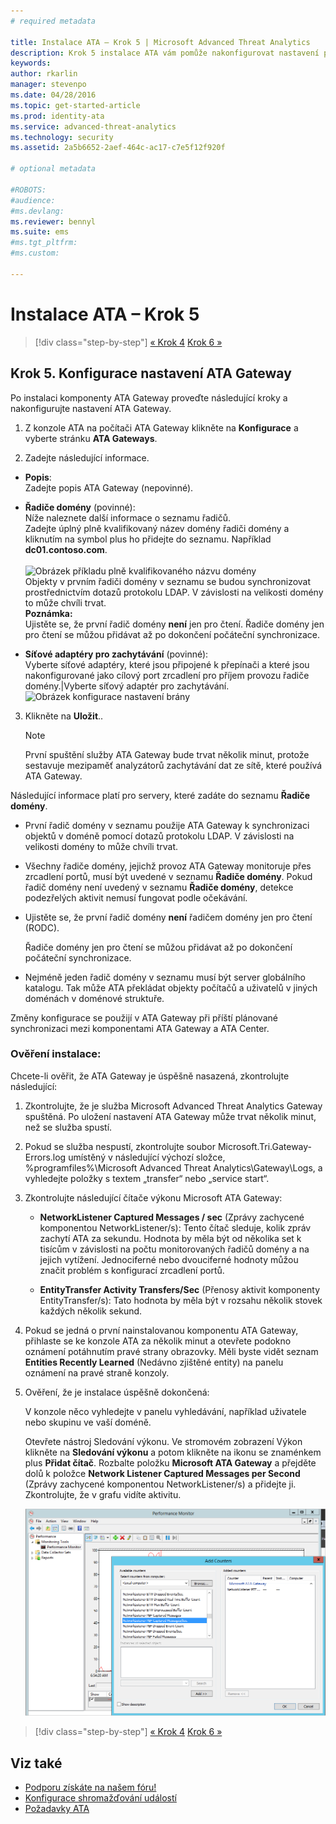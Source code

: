 ```yaml
---
# required metadata

title: Instalace ATA – Krok 5 | Microsoft Advanced Threat Analytics
description: Krok 5 instalace ATA vám pomůže nakonfigurovat nastavení pro komponentu ATA Gateway.
keywords:
author: rkarlin
manager: stevenpo
ms.date: 04/28/2016
ms.topic: get-started-article
ms.prod: identity-ata
ms.service: advanced-threat-analytics
ms.technology: security
ms.assetid: 2a5b6652-2aef-464c-ac17-c7e5f12f920f

# optional metadata

#ROBOTS:
#audience:
#ms.devlang:
ms.reviewer: bennyl
ms.suite: ems
#ms.tgt_pltfrm:
#ms.custom:

---
```


# Instalace ATA – Krok 5

>[!div class="step-by-step"]
[« Krok 4](install-ata-step4.md)
[Krok 6 »](install-ata-step6.md)


## Krok 5. Konfigurace nastavení ATA Gateway
Po instalaci komponenty ATA Gateway proveďte následující kroky a nakonfigurujte nastavení ATA Gateway.

1.  Z konzole ATA na počítači ATA Gateway klikněte na **Konfigurace** a vyberte stránku **ATA Gateways**.

2.  Zadejte následující informace.



  - **Popis**: <br>Zadejte popis ATA Gateway (nepovinné).
  - **Řadiče domény** (povinné): <br>Níže naleznete další informace o seznamu řadičů.<br>Zadejte úplný plně kvalifikovaný název domény řadiči domény a kliknutím na symbol plus ho přidejte do seznamu. Například **dc01.contoso.com**.<br /><br />![Obrázek příkladu plně kvalifikovaného názvu domény](media/ATAGWDomainController.png)<br>Objekty v prvním řadiči domény v seznamu se budou synchronizovat prostřednictvím dotazů protokolu LDAP. V závislosti na velikosti domény to může chvíli trvat.<br>
  **Poznámka:** <br>Ujistěte se, že první řadič domény **není** jen pro čtení. Řadiče domény jen pro čtení se můžou přidávat až po dokončení počáteční synchronizace.<br>


 - **Síťové adaptéry pro zachytávání** (povinné):<br>Vyberte síťové adaptéry, které jsou připojené k přepínači a které jsou nakonfigurované jako cílový port zrcadlení pro příjem provozu řadiče domény.|Vyberte síťový adaptér pro zachytávání.
    ![Obrázek konfigurace nastavení brány](media/ATA-Config-GW-Settings.jpg)

3.  Klikněte na **Uložit**..

    > [!NOTE]
    > První spuštění služby ATA Gateway bude trvat několik minut, protože sestavuje mezipaměť analyzátorů zachytávání dat ze sítě, které používá ATA Gateway.

Následující informace platí pro servery, které zadáte do seznamu **Řadiče domény**.

-   První řadič domény v seznamu použije ATA Gateway k synchronizaci objektů v doméně pomocí dotazů protokolu LDAP. V závislosti na velikosti domény to může chvíli trvat.

-   Všechny řadiče domény, jejichž provoz ATA Gateway monitoruje přes zrcadlení portů, musí být uvedené v seznamu **Řadiče domény**. Pokud řadič domény není uvedený v seznamu **Řadiče domény**, detekce podezřelých aktivit nemusí fungovat podle očekávání.

-   Ujistěte se, že první řadič domény **není** řadičem domény jen pro čtení (RODC).

    Řadiče domény jen pro čtení se můžou přidávat až po dokončení počáteční synchronizace.

-   Nejméně jeden řadič domény v seznamu musí být server globálního katalogu. Tak může ATA překládat objekty počítačů a uživatelů v jiných doménách v doménové struktuře.

Změny konfigurace se použijí v ATA Gateway při příští plánované synchronizaci mezi komponentami ATA Gateway a ATA Center.

### Ověření instalace:
Chcete-li ověřit, že ATA Gateway je úspěšně nasazená, zkontrolujte následující:

1.  Zkontrolujte, že je služba Microsoft Advanced Threat Analytics Gateway spuštěná. Po uložení nastavení ATA Gateway může trvat několik minut, než se služba spustí.

2.  Pokud se služba nespustí, zkontrolujte soubor Microsoft.Tri.Gateway-Errors.log umístěný v následující výchozí složce, %programfiles%\Microsoft Advanced Threat Analytics\Gateway\Logs, a vyhledejte položky s textem „transfer“ nebo „service start“.

3.  Zkontrolujte následující čítače výkonu Microsoft ATA Gateway:

    -   **NetworkListener Captured Messages / sec** (Zprávy zachycené komponentou NetworkListener/s): Tento čítač sleduje, kolik zpráv zachytí ATA za sekundu. Hodnota by měla být od několika set k tisícům v závislosti na počtu monitorovaných řadičů domény a na jejich vytížení. Jednociferné nebo dvouciferné hodnoty můžou značit problém s konfigurací zrcadlení portů.

    -   **EntityTransfer Activity Transfers/Sec** (Přenosy aktivit komponenty EntityTransfer/s): Tato hodnota by měla být v rozsahu několik stovek každých několik sekund.

4.  Pokud se jedná o první nainstalovanou komponentu ATA Gateway, přihlaste se ke konzole ATA za několik minut a otevřete podokno oznámení potáhnutím pravé strany obrazovky. Měli byste vidět seznam **Entities Recently Learned** (Nedávno zjištěné entity) na panelu oznámení na pravé straně konzoly.

5.  Ověření, že je instalace úspěšně dokončená:

    V konzole něco vyhledejte v panelu vyhledávání, například uživatele nebo skupinu ve vaší doméně.

    Otevřete nástroj Sledování výkonu. Ve stromovém zobrazení Výkon klikněte na **Sledování výkonu** a potom klikněte na ikonu se znaménkem plus **Přidat čítač**. Rozbalte položku **Microsoft ATA Gateway** a přejděte dolů k položce **Network Listener Captured Messages per Second** (Zprávy zachycené komponentou NetworkListener/s) a přidejte ji. Zkontrolujte, že v grafu vidíte aktivitu.

    ![Obrázek přidání čítačů výkonu](media/ATA-performance-monitoring-add-counters.png)


>[!div class="step-by-step"]
[« Krok 4](install-ata-step4.md)
[Krok 6 »](install-ata-step6.md)

## Viz také

- [Podporu získáte na našem fóru!](https://social.technet.microsoft.com/Forums/security/en-US/home?forum=mata)
- [Konfigurace shromažďování událostí](/advanced-threat-analytics/plan-design/configure-event-collection)
- [Požadavky ATA](/advanced-threat-analytics/plan-design/ata-prerequisites)


<!--HONumber=Apr16_HO4-->


